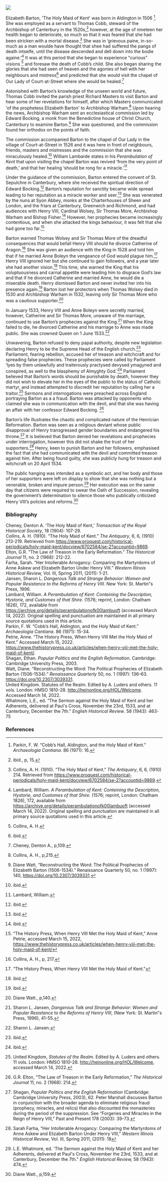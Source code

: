 <a href="https://dev.visual-essays.app"><img src="https://dev-visual-essays.netlify.app/images/ve-button.png"/></a>
<param author="Amber Potter" banner="https://upload.wikimedia.org/wikipedia/commons/b/bd/Binsfeld%2C_witches.jpg" layout="vtl" title="The Maid of Kent: Elizabeth Barton" ve-config=""/>

<param aliases="Canterbury" eid="Q29303" ve-entity=""/>
<param aliases="Aldington" eid="Q921173" ve-entity=""/>
<param aliases="Romney Marsh" eid="Q1506093" ve-entity=""/>
<param aliases="Ashford" eid="Q725261" ve-entity=""/>
<param aliases="Chapel of Our Lady at Court-at-Street" eid="Q17641255" ve-entity=""/>
 
Elizabeth Barton, 'The Holy Maid of Kent' was born in Aldington in 1506 [^ref1]. She was employed as a servant to Thomas Cobb, steward of the Archbishop of Canterbury in the 1520s,[^ref2] however, at the age of nineteen her health began to deteriorate, so much so that it was feared that she had been stricken with a mortal disease.[^ref3]  She was in ‘grievous paine, in-so-much as a man woulde have thought that shee had suffered the pangs of death intselfe, until the disease descended and dell down into the bodie againe.’[^ref4]  It was at this period that she began to experience "curious" visions [^ref5] and foresaw the death of Cobb’s child. She also began sharing the glories that she had seen of heaven and the agonies of hell with her neighbours and mistress[^ref6] and predicted that she would visit the chapel of Our Lady of Court-at-Street where she would be healed.[^ref7]  
<param ve-image-v2 manifest="https://iiif.juncture-digital.org/wc:Cobbs_Hall_Aldington_Kent_Geograph-2117504-by-David-Anstiss.jpg/manifest.json"> 
<param center="Q921173" ve-map="" zoom="15"/>

Astonished with Barton’s knowledge of the unseen world and future, Thomas Cobb invited the parish priest Richard Masters to visit Barton and hear some of her revelations for himself, after which Masters communicated 'of the prophetess Elizabeth Barton' to Archbishop Warham.[^ref8]  Upon hearing the news, Archbishop Warham sent an ecclesiastical commission led by Edward Bocking, a monk from the Benedictine house of Christ Church, Canterbury to examine Barton.[^ref9]  She was questioned, and the commission found her orthodox on the points of faith. 
<param ve-image-v2 manifest="https://iiif.juncture-digital.org/wc:William_Warham.jpg/manifest.json"> 
<param center="Q29303" ve-map="" zoom="15"/>

The commission accompanied Barton to the chapel of Our Lady in the village of Court-at-Street in 1526 and it was here in front of neighbours, friends, masters and mistresses and the commission that she was miraculously healed.[^ref10] William Lambarde states in his _Perambulation of Kent_ that upon visiting the chapel Barton was revived ‘from the very point of death,’ and that her healing ‘should be rong for a miracle.’[^ref11]
<param ve-image-v2 manifest="https://iiif.juncture-digital.org/wc:WilliamLambarde.jpg/manifest.json">
<param center="Q17641255" ve-map="" zoom="15"/>

Under the guidance of the commission, Barton entered the convent of St. Sepulchre in Canterbury, where she received the spiritual direction of Edward Bocking.[^ref12]  Barton’s reputation for sanctity became wide spread leading to her reputation as a miracle worker and seer.[^ref13]  She was venerated by the nuns at Syon Abbey, monks at the Charterhouses of Sheen and London, and the friars at Canterbury, Greenwich and Richmond, and had audiences with Henry VIII, Cardinal Wolsey, Sir Thomas More, Archbishop Warham and Bishop Fisher.[^ref14]  However, her prophecies became increasingly contentious, and when she attacked the kings behaviour, it was felt that she had gone too far.[^ref15]
<param ve-image-v2 manifest="https://iiif.juncture-digital.org/wc:After_Hans_Holbein_the_Younger_-_Portrait_of_Henry_VIII_-_Google_Art_Project.jpg/manifest.json"> 
<param ve-image-v2 manifest="https://iiif.juncture-digital.org/wc:Cardinal_Thomas_Wolsey.jpg/manifest.json"> 
<param ve-image-v2 manifest="https://iiif.juncture-digital.org/wc:Hans_Holbein%2C_the_Younger_-_Sir_Thomas_More_-_Google_Art_Project.jpg/manifest.json"> 
<param ve-image-v2 manifest="https://iiif.juncture-digital.org/wc:San_Juan_Fisher_Obispo_de_Rochester_y_M%C3%A1rtir.jpg/manifest.json"> 
<param center="Q29303" ve-map="" zoom="15"/>

Barton warned Thomas Wolsey and Sir Thomas More of the dreadful consequences that would befall Henry VIII should he divorce Catherine of Aragon.[^ref16]  She was given an audience with the King in 1528 and told him that if he married Anne Boleyn the vengeance of God would plague him.[^ref17] Henry VIII ignored her but she continued to gain followers, and a year later she had another vision.[^ref18] This time, she warned the King that his voluptuousness and carnal appetite were leading him to disgrace God’s law and that if he divorced Catherine and married Anne, he would die a miserable death. Henry dismissed Barton and never invited her into his presence again.[^ref19] Barton lost her protectors when Thomas Wolsey died in 1530 and Archbishop Warham in 1532, leaving only Sir Thomas More who was a cautious supporter.[^ref20]
<param ve-image-v2 manifest="https://iiif.juncture-digital.org/wc:Catalina_de_Arag%C3%B3n%2C_palacio_de_Lambeth.jpg/manifest.json"> 
<param ve-image-v2 manifest="https://iiif.juncture-digital.org/wc:AnneBoleynHever.jpg/manifest.json"> 

In January 1533, Henry VIII and Anne Boleyn were secretly married, however, Catherine and Sir Thomas More, unaware of the marriage, continued to use Barton’s prophecies against the King.[^ref21]  When the King failed to die, he divorced Catherine and his marriage to Anne was made public. She was crowned Queen on 1 June 1533.[^ref22]
<param ve-image-v2 manifest="https://iiif.juncture-digital.org/wc:Henry%27s_reconciliation_with_Anne_Boleyn_cph.3g08965.jpg/manifest.json"> 

Unwavering, Barton refused to deny papal authority, despite new legislation declaring Henry to be the Supreme Head of the English church.[^ref23] Parliament, fearing rebellion, accused her of treason and witchcraft and for spreading false prophecies. These prophecies were called by Parliament ‘lyes by them unlawfully and traiterously practysed devysed ymagyned and conspired, as well to the blasphemy of Almyghty God.’[^ref24] Parliament believed that Barton’s words should be punishable by death, however they did not wish to elevate her in the eyes of the public to the status of Catholic martyr, and instead attempted to discredit her reputation by calling her a traitor.[^ref25] Sermons and interrogations were preached across England portraying Barton as a a fraud. Barton was attacked by opponents who claimed she was in communication with the devil, and that she was having an affair with her confessor Edward Bocking. [^ref26]
<param ve-image-v2 manifest="https://iiif.juncture-digital.org/wc:James_Neagle_-_Elizabeth_Barton%2C_Commonly_called_The_Holy_Maid_of_Kent%2C_Practicing_her_Impositions_-_B2014.26.21_-_Yale_Center_for_British_Art.jpg/manifest.json">

Barton’s life illustrates the chaotic and complicated nature of the Henrician Reformation. Barton was seen as a religious deviant whose public disapproval of Henry  transgressed gender boundaries and endangered his throne.[^ref27] It is believed that Barton denied her revelations and prophecies under interrogation, however this did not shake the trust of her supporters.[^ref28]  Henry, keen to punish Barton and her followers, emphasised the fact that she had communicated with the devil and committed treason against him. After being found guilty, she was publicly hung for treason and witchcraft on 20 April 1534. 
<param ve-image-v2 manifest="https://iiif.juncture-digital.org/wc:Tyburn_tree.jpg/manifest.json"> 

The public hanging was intended as a symbolic act, and her body and those of her supporters were left on display to show that she was nothing but a venerable, broken and impure person.[^ref29]  Her execution  was on the same day that citizens were required to swear the Oath of Succession, revealing the government’s determination to silence those who publically criticized Henry VIII’s policies and reforms.[^ref30]
<param ve-image-v2 manifest="https://iiif.juncture-digital.org/wc:Elizabeth-Barton.jpg/manifest.json"> 

### Bibliography   
Cheney, Denton A. ‘The Holy Maid of Kent,’ _Transaction of the Royal Historical Society_, 18 (1904): 107-29.
<br/>
 Collins, A. H. (1910). “The Holy Maid of Kent.” _The Antiquary_, 6, 6, (1910) 213-219. Retrieved from https://www.proquest.com/historical-periodicals/holy-maid-kent/docview/6702584/se-2?accountid=9869. 
<br/>
Elton, G.R. “The Law of Treason in the Early Reformation.” _The Historical Journal_ 11, no. 2 (1968): 212-22. 
<br/>
Farha, Sarah. “Her Intollerable Arrogancy: Comparing the Martyrdoms of Anne Askew and Elizabeth Barton Under Henry VIII.” _Western Illinois Historical Review,_ Vol. III, Spring 2011, (2011): 1-21.
<br/>
Jansen, Sharon L. _Dangerous Talk and Strange Behavior: Women and Popular Resistance to the Reforms of Henry VIII._ New York: St. Martin‟s Press, 1996.
<br/>
Lambard, William. _A Perambulation of Kent: Conteining the Description, Hystorie, and Customes of that Shire_. (1576; reprint, London: Chatham 1826), 172, available from https://archive.org/details/perambulationofk00lambuoft (accessed March 14, 2022). Original spelling and punctuation are maintained in all primary source quotations used in this article.
<br/>
Parkin, F. W. “Cobb’s Hall, Aldington, and the Holy Maid of Kent.” _Archaeologia Cantiana_. 86 (1971): 15-34. 
<br/>
Petrie, Anne. “The History Press, When Henry VIII Met the Holy Maid of Kent.” Accessed March 15, 2022. https://www.thehistorypress.co.uk/articles/when-henry-viii-met-the-holy-maid-of-kent/.
<br/>
Shagan, Ethan. _Popular Politics and the English Reformation_. Cambridge: Cambridge University Press, 2003.
<br/>
Watt, Diane. “Reconstructing the Word: The Political Prophecies of Elizabeth Barton (1506-1534).” _Renaissance Quarterly_ 50, no. 1 (1997): 136–63. https://doi.org/10.2307/3039331.
<br/>
United Kingdom. Statutes of the Realm. Edited by A. Luders and others. 11 vols. London: HMSO 1810-28. http://heinonline.org/HOL/Welcome. Accessed March 14, 2022.
<br/>
Whatmore, L.E., ed. “The Sermon against the Holy Maid of Kent and her Adherents, delivered at Paul's Cross, November the 23rd, 1533, and at Canterbury, December the 7th." _English Historical Review_. 58 (1943): 463-75

### References   
[^ref1]: Parkin, F. W. “Cobb’s Hall, Aldington, and the Holy Maid of Kent.” _Archaeologia Cantiana_. 86 (1971): 16. 
[^ref2]: ibid., p, 15.
[^ref3]: Collins, A. H. (1910). “The Holy Maid of Kent.” _The Antiquary_, 6, 6, (1910) 214. Retrieved from https://www.proquest.com/historical-periodicals/holy-maid-kent/docview/6702584/se-2?accountid=9869. 
[^ref4]: Lambard, William. _A Perambulation of Kent: Conteining the Description, Hystorie, and Customes of that Shire._ (1576; reprint, London: Chatham 1826), 172, available from https://archive.org/details/perambulationofk00lambuoft (accessed March 14, 2022). Original spelling and punctuation are maintained in all primary source quotations used in this article.
[^ref5]: Collins, A. H.  
[^ref6]: ibid.
[^ref7]: Cheney, Denton A., p,109.
[^ref8]: Collins, A. H., p,215.
[^ref9]: Diane Watt, “Reconstructing the Word: The Political Prophecies of Elizabeth Barton (1506-1534).” Renaissance Quarterly 50, no. 1 (1997): 140, https://doi.org/10.2307/3039331. 
[^ref10]: ibid.
[^ref11]: Lambard, William.
[^ref12]: ibid.
[^ref13]: ibid.
[^ref14]: ibid.
[^ref15]: “The History Press, When Henry VIII Met the Holy Maid of Kent,” Anne Petrie, accessed March 15, 2022, https://www.thehistorypress.co.uk/articles/when-henry-viii-met-the-holy-maid-of-kent/
[^ref16]: Collins, A. H., p, 217.
[^ref17]: “The History Press, When Henry VIII Met the Holy Maid of Kent."
[^ref18]: ibid.
[^ref19]: ibid.
[^ref20]: Diane Watt., p,140.
[^ref21]: Sharon L. Jansen, _Dangerous Talk and Strange Behavior: Women and Popular Resistance to the Reforms of Henry VIII_, (New York: St. Martin‟s Press, 1996), 41-55.
[^ref22]: Sharon L. Jansen.
[^ref23]: ibid.
[^ref24]: ibid.
[^ref25]: United Kingdom, _Statutes of the Realm_. Edited by A. Luders and others. 11 vols. London: HMSO 1810-28. http://heinonline.org/HOL/Welcome, accessed March 14, 2022.
[^ref26]: G.R. Elton, “The Law of Treason in the Early Reformation,” _The Historical Journal_ 11, no. 2 (1968): 214.
[^ref27]: Shagan, _Popular Politics and the English Reformation_ (Cambridge: Cambridge University Press, 2003), 62. Peter Marshall discusses Barton in conjunction with the broader agenda to eliminate religious fraud (prophecy, miracles, and relics) that also discounted the monasteries during the period of the suppression. See “Forgeries and Miracles in the Reign of Henry VIII,” Past and Present 178 (2003): 39-73.
[^ref28]: Sarah Farha, “Her Intollerable Arrogancy: Comparing the Martyrdoms of Anne Askew and Elizabeth Barton Under Henry VIII,” _Western Illinois Historical Review_, Vol. III, Spring 2011, (2011): 18
[^ref29]: L.E. Whatmore, ed. 'The Sermon against the Holy Maid of Kent and her Adherents, delivered at Paul's Cross, November the 23rd, 1533, and at Canterbury, December the 7th." _English Historical Review,_ 58 (1943): 474.
[^ref30]: Diane Watt., p,159.

